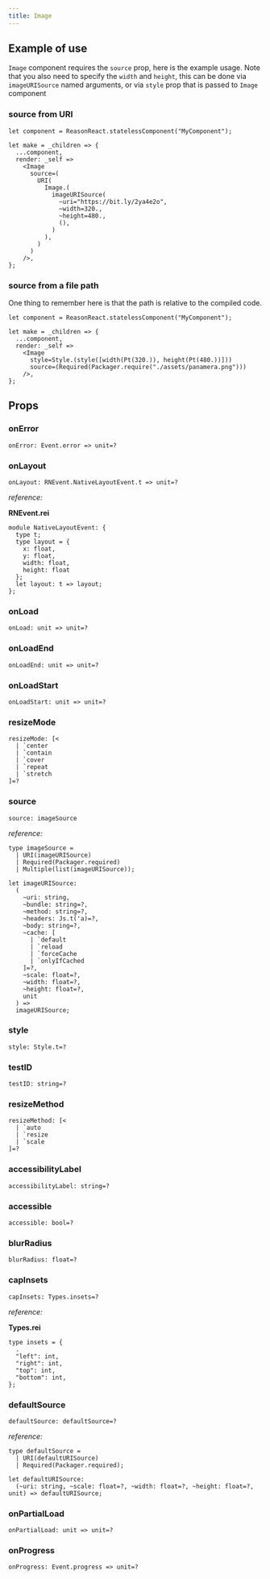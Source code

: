 ```yaml
---
title: Image
---
```


## Example of use

`Image` component requires the `source` prop, here is the example usage. Note that you also need to specify the `width` and `height`, this can be done via `imageURISource` named arguments, or via `style` prop that is passed to `Image` component

### source from URI

```reason
let component = ReasonReact.statelessComponent("MyComponent");

let make = _children => {
  ...component,
  render: _self =>
    <Image
      source=(
        URI(
          Image.(
            imageURISource(
              ~uri="https://bit.ly/2ya4e2o",
              ~width=320.,
              ~height=480.,
              (),
            )
          ),
        )
      )
    />,
};
```

### source from a file path

One thing to remember here is that the path is relative to the compiled code.

```reason
let component = ReasonReact.statelessComponent("MyComponent");

let make = _children => {
  ...component,
  render: _self =>
    <Image
      style=Style.(style([width(Pt(320.)), height(Pt(480.))]))
      source=(Required(Packager.require("./assets/panamera.png")))
    />,
};
```

## Props

### onError

```reason
onError: Event.error => unit=?
```

### onLayout

```reason
onLayout: RNEvent.NativeLayoutEvent.t => unit=?
```

_reference:_

**RNEvent.rei**

```reason
module NativeLayoutEvent: {
  type t;
  type layout = {
    x: float,
    y: float,
    width: float,
    height: float
  };
  let layout: t => layout;
};
```

### onLoad

```reason
onLoad: unit => unit=?
```

### onLoadEnd

```reason
onLoadEnd: unit => unit=?
```

### onLoadStart

```reason
onLoadStart: unit => unit=?
```

### resizeMode

```reason
resizeMode: [<
  | `center
  | `contain
  | `cover
  | `repeat
  | `stretch
]=?
```

### source

```reason
source: imageSource
```

_reference:_

```reason
type imageSource =
  | URI(imageURISource)
  | Required(Packager.required)
  | Multiple(list(imageURISource));
```

```reason
let imageURISource:
  (
    ~uri: string,
    ~bundle: string=?,
    ~method: string=?,
    ~headers: Js.t('a)=?,
    ~body: string=?,
    ~cache: [
      | `default
      | `reload
      | `forceCache
      | `onlyIfCached
    ]=?,
    ~scale: float=?,
    ~width: float=?,
    ~height: float=?,
    unit
  ) =>
  imageURISource;
```

### style

```reason
style: Style.t=?
```

### testID

```reason
testID: string=?
```

### resizeMethod

```reason
resizeMethod: [<
  | `auto
  | `resize
  | `scale
]=?
```

### accessibilityLabel

```reason
accessibilityLabel: string=?
```

### accessible

```reason
accessible: bool=?
```

### blurRadius

```reason
blurRadius: float=?
```

### capInsets

```reason
capInsets: Types.insets=?
```

_reference:_

**Types.rei**

```reason
type insets = {
  .
  "left": int,
  "right": int,
  "top": int,
  "bottom": int,
};
```

### defaultSource

```reason
defaultSource: defaultSource=?
```

_reference:_

```reason
type defaultSource =
  | URI(defaultURISource)
  | Required(Packager.required);
```

```reason
let defaultURISource:
  (~uri: string, ~scale: float=?, ~width: float=?, ~height: float=?, unit) => defaultURISource;
```

### onPartialLoad

```reason
onPartialLoad: unit => unit=?
```

### onProgress

```reason
onProgress: Event.progress => unit=?
```
